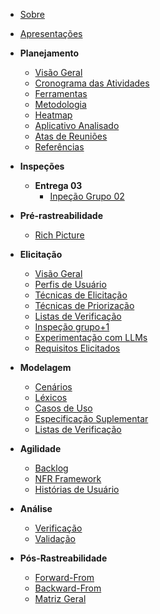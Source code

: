 - [Sobre](/README)
- [Apresentações](apresentacoes.md)

- **Planejamento**
  - [Visão Geral](/planejamento/README.md)
  - [Cronograma das Atividades](/planejamento/cronograma/README.md)
  - [Ferramentas](/planejamento/ferramentas/README.md)
  - [Metodologia](/planejamento/metodologias/README.md)
  - [Heatmap](/planejamento/heatmap/README.md)
  - [Aplicativo Analisado](/planejamento/aplicativo/README.md)
  - [Atas de Reuniões](/planejamento/atas/README.md)
  - [Referências](/planejamento/referencias/README.md)

- **Inspeções**
  - **Entrega 03**
    - [Inpeção Grupo 02](/inspecoes/inspecao_g2_e3.md)

- **Pré-rastreabilidade**
  - [Rich Picture](/planejamento/rich-picture/README.md)

- **Elicitação**
  - [Visão Geral](/elicitacao/README.md)
  - [Perfis de Usuário](/elicitacao/perfis_usuarios/perfis-de-usuario)
  - [Técnicas de Elicitação](/elicitacao/tecnicas_elicitacao/tec_elicitacao)
  - [Técnicas de Priorização](/elicitacao/tecnicas_priorizacao/tec-de-priorizacao)
  - [Listas de Verificação](/elicitacao/listas_verificacao/listas_verificacao)
  - [Inspeção grupo+1](/elicitacao/elicitacao_grupo_2/elicitacao_grupo_2)
  - [Experimentação com LLMs](/elicitacao/tecnicas_elicitacao/experimentacaoLLMs.md)
  - [Requisitos Elicitados](/elicitacao/tecnicas_elicitacao/requisitos_elicitados.md)

- **Modelagem**
  - [Cenários](/modelagem/cenarios.md)
  - [Léxicos](/modelagem/lexicos.md)
  - [Casos de Uso](/modelagem/casos_de_uso.md)
  - [Especificação Suplementar](/modelagem/especificacao_suplementar.md)
  - [Listas de Verificação](/modelagem/listas_verificacao/listasdeverificação.md)
  
- **Agilidade**
    - [Backlog](/modelagem/agilidade/backlog.md)
    - [NFR Framework](/modelagem/agilidade/nfr_framework.md)
    - [Histórias de Usuário](/modelagem/agilidade/historias_de_usuario.md)

- **Análise**
  - [Verificação](analise/verif_principal.md)
  - [Validação](analise/valid_principal.md)

- **Pós-Rastreabilidade**
  - [Forward-From](pos-rastreabilidade/foward_from.md)
  - [Backward-From](pos-rastreabilidade/backward_from.md)
  - [Matriz Geral](pos-rastreabilidade/matriz_geral.md)